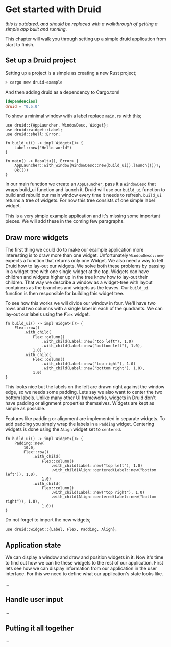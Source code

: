 # Get started with Druid
*this is outdated, and should be replaced with a walkthrough of getting a simple
app built and running*.

This chapter will walk you through setting up a simple druid application from start to finish.

## Set up a Druid project
Setting up a project is a simple as creating a new Rust project;
```bash
> cargo new druid-example
```

And then adding druid as a dependency to Cargo.toml
```toml
[dependencies]
druid = "0.5.0"
```

To show a minimal window with a label replace `main.rs` with this;
```rust, noplaypen
use druid::{AppLauncher, WindowDesc, Widget};
use druid::widget::Label;
use druid::shell::Error;

fn build_ui() -> impl Widget<()> {
    Label::new("Hello world")
}

fn main() -> Result<(), Error> {
    AppLauncher::with_window(WindowDesc::new(build_ui)).launch(())?;
    Ok(())
}
```
In our main function we create an `AppLauncher`, pass it a `WindowDesc` that wraps build_ui function and launch it. Druid will use our `build_ui` function to build and rebuild our main window every time it needs to refresh. `build_ui` returns a tree of widgets. For now this tree consists of one simple label widget.

This is a very simple example application and it's missing some important pieces. We will add these in the coming few paragraphs.

## Draw more widgets
The first thing we could do to make our example application more interesting is to draw more than one widget. Unfortunately `WindowDesc::new` expects a function that returns only one Widget. We also need a way to tell Druid how to lay-out our widgets.
We solve both these problems by passing in a widget-tree with one single widget at the top. Widgets can have children and widgets higher up in the tree know how to lay-out their children. That way we describe a window as a widget-tree with layout containers as the branches and widgets as the leaves. Our `build_ui` function is then responsible for building this widget tree.

To see how this works we will divide our window in four. We'll have two rows and two columns with a single label in each of the quadrants. We can lay-out our labels using the `Flex` widget.

```rust, noplaypen
fn build_ui() -> impl Widget<()> {
    Flex::row()
        .with_child(
            Flex::column()
                .with_child(Label::new("top left"), 1.0)
                .with_child(Label::new("bottom left"), 1.0),
            1.0)
        .with_child(
            Flex::column()
                .with_child(Label::new("top right"), 1.0)
                .with_child(Label::new("bottom right"), 1.0),
            1.0)
}
```

This looks nice but the labels on the left are drawn right against the window edge, so we needs some padding. Lets say we also want to center the two bottom labels. Unlike many other UI frameworks, widgets in Druid don't have padding or alignment properties themselves. Widgets are kept as simple as possible.

Features like padding or alignment are implemented in separate widgets. To add padding you simply wrap the labels in a `Padding` widget. Centering widgets is done using the `Align` widget set to `centered`.

```rust, noplaypen
fn build_ui() -> impl Widget<()> {
    Padding::new(
        10.0,
        Flex::row()
            .with_child(
                Flex::column()
                    .with_child(Label::new("top left"), 1.0)
                    .with_child(Align::centered(Label::new("bottom left")), 1.0),
                1.0)
            .with_child(
                Flex::column()
                    .with_child(Label::new("top right"), 1.0)
                    .with_child(Align::centered(Label::new("bottom right")), 1.0),
                1.0))
}
```

Do not forget to import the new widgets;
```rust, noplaypen
use druid::widget::{Label, Flex, Padding, Align};
```

## Application state
We can display a window and draw and position widgets in it. Now it's time to find out how we can tie these widgets to
the rest of our application. First lets see how we can display information from our application in the user interface.
For this we need to define what our application's state looks like.

...

## Handle user input

...

## Putting it all together

...
